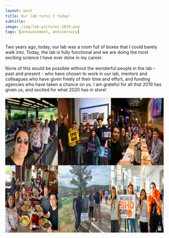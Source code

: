 ```yaml
---
layout: post  
title: Our lab turns 2 today!
subtitle: 
image: /img/lab-pictures-2019.png  
tags: [announcement, anniversary]  
---
```


Two years ago, today, our lab was a room full of boxes that I could barely walk into. Today, the lab is fully functional and we are doing the most exciting science I have ever done in my career. 
<br>   
None of this would be possible without the wonderful people in the lab - past and present - who have chosen to work in our lab, mentors and colleagues who have given freely of their time and effort, and funding agencies who have taken a chance on us. I am grateful for all that 2019 has given us, and excited for what 2020 has in store! 
<br>   
<img align="right" src="/img/lab-pictures-2019.png" style="width:761px !important;height:428px !important;" />
<br>   

